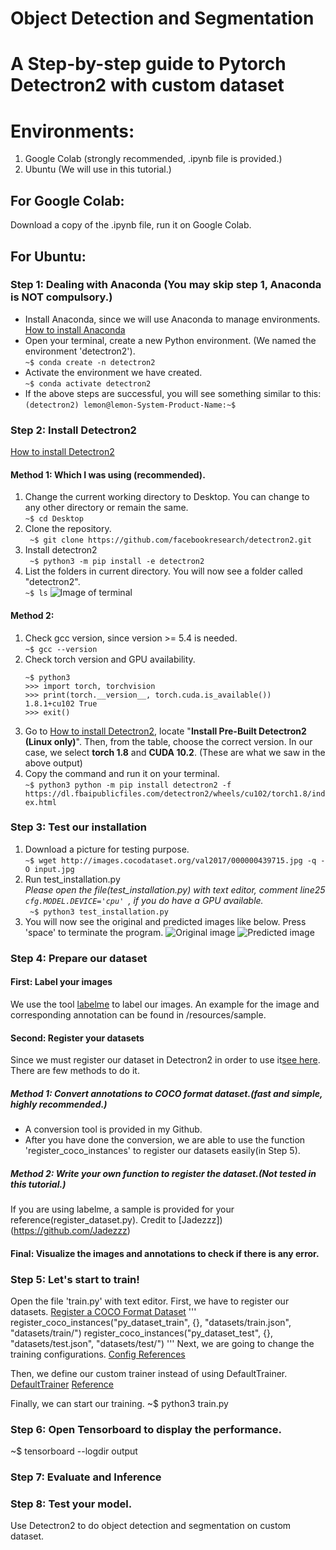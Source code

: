 # Object Detection and Segmentation
# A Step-by-step guide to Pytorch Detectron2 with custom dataset
# Environments:
1. Google Colab (strongly recommended, .ipynb file is provided.)
2. Ubuntu (We will use in this tutorial.)

## For Google Colab:
Download a copy of the .ipynb file, run it on Google Colab.

## For Ubuntu:
### Step 1: Dealing with Anaconda (You may skip step 1, Anaconda is NOT compulsory.)
* Install Anaconda, since we will use Anaconda to manage environments.\
[How to install Anaconda](https://docs.anaconda.com/anaconda/install/linux/)
* Open your terminal, create a new Python environment. (We named the environment 'detectron2').\
`~$ conda create -n detectron2`
* Activate the environment we have created.\
`~$ conda activate detectron2`
* If the above steps are successful, you will see something similar to this:\
`(detectron2) lemon@lemon-System-Product-Name:~$`

### Step 2: Install Detectron2 
[How to install Detectron2](https://detectron2.readthedocs.io/en/latest/tutorials/install.html)
#### Method 1: Which I was using (recommended).
1. Change the current working directory to Desktop. You can change to any other directory or remain the same.\
`~$ cd Desktop `
2. Clone the repository.\
` ~$ git clone https://github.com/facebookresearch/detectron2.git`
3. Install detectron2\
` ~$ python3 -m pip install -e detectron2`
4. List the folders in current directory. You will now see a folder called "detectron2".\
`~$ ls`
![Image of terminal](https://octodex.github.com/images/yaktocat.png)
#### Method 2:
1. Check gcc version, since version >= 5.4 is needed.\
   `~$ gcc --version`
2. Check torch version and GPU availability.
   ```
   ~$ python3
   >>> import torch, torchvision
   >>> print(torch.__version__, torch.cuda.is_available())
   1.8.1+cu102 True
   >>> exit()
   ```
3. Go to [How to install Detectron2](https://detectron2.readthedocs.io/en/latest/tutorials/install.html), locate     "**Install Pre-Built Detectron2 (Linux only)**". Then, from the table, choose the correct version. In our case, we select **torch 1.8** and **CUDA 10.2**. (These are what we saw in the above output)
4. Copy the command and run it on your terminal.\
   `~$ python3 python -m pip install detectron2 -f https://dl.fbaipublicfiles.com/detectron2/wheels/cu102/torch1.8/index.html`

### Step 3: Test our installation
1. Download a picture for testing purpose.\
   `~$ wget http://images.cocodataset.org/val2017/000000439715.jpg -q -O input.jpg`
2. Run test_installation.py\
   _Please open the file(test_installation.py) with text editor, comment line25 `cfg.MODEL.DEVICE='cpu' `, if you do have a GPU available._\
` ~$ python3 test_installation.py`
3. You will now see the original and predicted images like below. Press 'space' to terminate the program.
![Original image](https://github.com/fookseng/Pytorch-Detectron2-object-detection-and-segmentation/blob/main/resources/input.jpg)
![Predicted image](https://github.com/fookseng/Pytorch-Detectron2-object-detection-and-segmentation/blob/main/resources/result.jpg)

### Step 4: Prepare our dataset
#### First: Label your images
We use the tool [labelme](https://github.com/wkentaro/labelme) to label our images.
An example for the image and corresponding annotation can be found in /resources/sample.
#### Second: Register your datasets
Since we must register our dataset in Detectron2 in order to use it[see here](https://detectron2.readthedocs.io/en/latest/tutorials/datasets.html).
There are few methods to do it.
##### Method 1: Convert annotations to COCO format dataset.(fast and simple, highly recommended.)
- A conversion tool is provided in my Github.
- After you have done the conversion, we are able to use the function 'register_coco_instances' to register our datasets easily(in Step 5).
##### Method 2: Write your own function to register the dataset.(Not tested in this tutorial.)
If you are using labelme, a sample is provided for your reference(register_dataset.py).
Credit to [Jadezzz])(https://github.com/Jadezzz)
#### Final: Visualize the images and annotations to check if there is any error.

### Step 5: Let's start to train!
Open the file 'train.py' with text editor.
First, we have to register our datasets.
[Register a COCO Format Dataset](https://detectron2.readthedocs.io/en/latest/tutorials/datasets.html)
'''
register_coco_instances("py_dataset_train", {}, "datasets/train.json", "datasets/train/")
register_coco_instances("py_dataset_test", {}, "datasets/test.json", "datasets/test/")
'''
Next, we are going to change the training configurations. 
[Config References](https://detectron2.readthedocs.io/en/latest/modules/config.html#config-references)

Then, we define our custom trainer instead of using DefaultTrainer. [DefaultTrainer](https://detectron2.readthedocs.io/en/latest/modules/engine.html)
[Reference](https://github.com/facebookresearch/detectron2/blob/master/projects/DeepLab/train_net.py)

Finally, we can start our training.
~$ python3 train.py



### Step 6: Open Tensorboard to display the performance.
~$ tensorboard --logdir output
 

### Step 7: Evaluate and Inference

### Step 8: Test your model.

Use Detectron2 to do object detection and segmentation on custom dataset.
